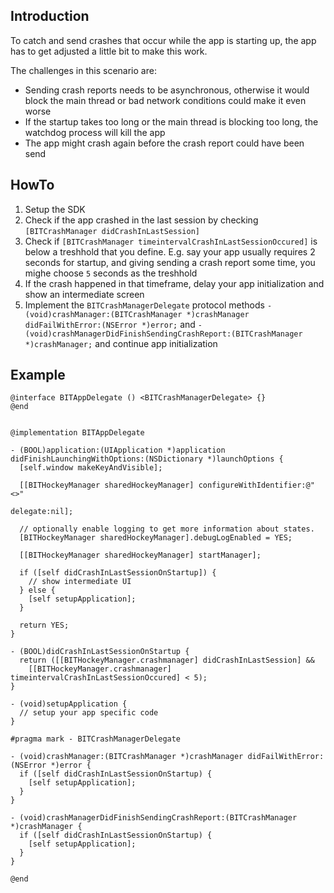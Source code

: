 ## Introduction

To catch and send crashes that occur while the app is starting up, the app has to get adjusted a little bit to make this work.

The challenges in this scenario are:

- Sending crash reports needs to be asynchronous, otherwise it would block the main thread or bad network conditions could make it even worse
- If the startup takes too long or the main thread is blocking too long, the watchdog process will kill the app
- The app might crash again before the crash report could have been send


## HowTo

1. Setup the SDK
2. Check if the app crashed in the last session by checking `[BITCrashManager didCrashInLastSession]`
3. Check if `[BITCrashManager timeintervalCrashInLastSessionOccured]` is below a treshhold that you define. E.g. say your app usually requires 2 seconds for startup, and giving sending a crash report some time, you mighe choose `5` seconds as the treshhold
4. If the crash happened in that timeframe, delay your app initialization and show an intermediate screen
5. Implement the `BITCrashManagerDelegate` protocol methods `- (void)crashManager:(BITCrashManager *)crashManager didFailWithError:(NSError *)error;` and `- (void)crashManagerDidFinishSendingCrashReport:(BITCrashManager *)crashManager;` and continue app initialization

## Example

	@interface BITAppDelegate () <BITCrashManagerDelegate> {}
	@end
	
	
	@implementation BITAppDelegate
	
	- (BOOL)application:(UIApplication *)application didFinishLaunchingWithOptions:(NSDictionary *)launchOptions {
	  [self.window makeKeyAndVisible];
	
	  [[BITHockeyManager sharedHockeyManager] configureWithIdentifier:@"<>"
	                                                         delegate:nil];
	  
	  // optionally enable logging to get more information about states.
	  [BITHockeyManager sharedHockeyManager].debugLogEnabled = YES;
	
	  [[BITHockeyManager sharedHockeyManager] startManager];
	  
	  if ([self didCrashInLastSessionOnStartup]) {
	  	// show intermediate UI
	  } else {
	  	[self setupApplication];
	  }
	  
	  return YES;
	}
	
	- (BOOL)didCrashInLastSessionOnStartup {
	  return ([[BITHockeyManager.crashmanager] didCrashInLastSession] &&
	  	[[BITHockeyManager.crashmanager] timeintervalCrashInLastSessionOccured] < 5);
	}
	
	- (void)setupApplication {
	  // setup your app specific code
	}
	
	#pragma mark - BITCrashManagerDelegate
	
	- (void)crashManager:(BITCrashManager *)crashManager didFailWithError:(NSError *)error {
	  if ([self didCrashInLastSessionOnStartup) {
	    [self setupApplication];
	  }
	}
	
	- (void)crashManagerDidFinishSendingCrashReport:(BITCrashManager *)crashManager {
	  if ([self didCrashInLastSessionOnStartup) {
	    [self setupApplication];
	  }
	}
	
	@end

